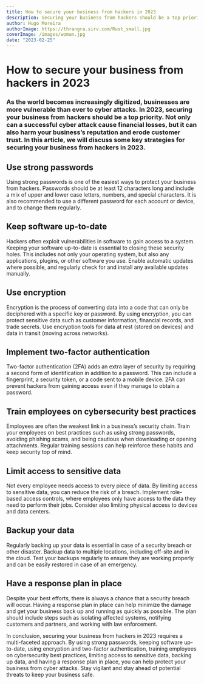 ```yaml
---
title: How to secure your business from hackers in 2023
description: Securing your business from hackers should be a top priority for every business owner. In this article, we will discuss the most common ways hackers can attack your business and how to prevent them.
author: Hugo Moreira
authorImage: https://thrangra.sirv.com/Rust_small.jpg
coverImage: /images/woman.jpg
date: "2023-02-25"
---
```


# How to secure your business from hackers in 2023

### As the world becomes increasingly digitized, businesses are more vulnerable than ever to cyber attacks. In 2023, securing your business from hackers should be a top priority. Not only can a successful cyber attack cause financial losses, but it can also harm your business’s reputation and erode customer trust. In this article, we will discuss some key strategies for securing your business from hackers in 2023.

## Use strong passwords

Using strong passwords is one of the easiest ways to protect your business from hackers. Passwords should be at least 12 characters long and include a mix of upper and lower case letters, numbers, and special characters. It is also recommended to use a different password for each account or device, and to change them regularly.

## Keep software up-to-date

Hackers often exploit vulnerabilities in software to gain access to a system. Keeping your software up-to-date is essential to closing these security holes. This includes not only your operating system, but also any applications, plugins, or other software you use. Enable automatic updates where possible, and regularly check for and install any available updates manually.

## Use encryption

Encryption is the process of converting data into a code that can only be deciphered with a specific key or password. By using encryption, you can protect sensitive data such as customer information, financial records, and trade secrets. Use encryption tools for data at rest (stored on devices) and data in transit (moving across networks).

## Implement two-factor authentication

Two-factor authentication (2FA) adds an extra layer of security by requiring a second form of identification in addition to a password. This can include a fingerprint, a security token, or a code sent to a mobile device. 2FA can prevent hackers from gaining access even if they manage to obtain a password.

## Train employees on cybersecurity best practices

Employees are often the weakest link in a business’s security chain. Train your employees on best practices such as using strong passwords, avoiding phishing scams, and being cautious when downloading or opening attachments. Regular training sessions can help reinforce these habits and keep security top of mind.

## Limit access to sensitive data

Not every employee needs access to every piece of data. By limiting access to sensitive data, you can reduce the risk of a breach. Implement role-based access controls, where employees only have access to the data they need to perform their jobs. Consider also limiting physical access to devices and data centers.

## Backup your data

Regularly backing up your data is essential in case of a security breach or other disaster. Backup data to multiple locations, including off-site and in the cloud. Test your backups regularly to ensure they are working properly and can be easily restored in case of an emergency.

## Have a response plan in place

Despite your best efforts, there is always a chance that a security breach will occur. Having a response plan in place can help minimize the damage and get your business back up and running as quickly as possible. The plan should include steps such as isolating affected systems, notifying customers and partners, and working with law enforcement.

In conclusion, securing your business from hackers in 2023 requires a multi-faceted approach. By using strong passwords, keeping software up-to-date, using encryption and two-factor authentication, training employees on cybersecurity best practices, limiting access to sensitive data, backing up data, and having a response plan in place, you can help protect your business from cyber attacks. Stay vigilant and stay ahead of potential threats to keep your business safe.
